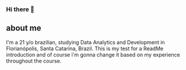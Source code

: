 ### Hi there 👋

<!--
**RennerPedro/RennerPedro** is a ✨ _special_ ✨ repository because its `README.md` (this file) appears on your GitHub profile.

Here are some ideas to get you started:

- 🔭 I’m currently working on ...
- 🌱 I’m currently learning ...
- 👯 I’m looking to collaborate on ...
- 🤔 I’m looking for help with ...
- 💬 Ask me about ...
- 📫 How to reach me: ...
- 😄 Pronouns: ...
- ⚡ Fun fact: ...
-->

## about me
I'm a 21 y/o brazilian, studying Data Analytics and Development in Florianópolis, Santa Catarina, Brazil.
This is my test for a ReadMe introduction and of course i'm gonna change it based on my experience throughout the course.